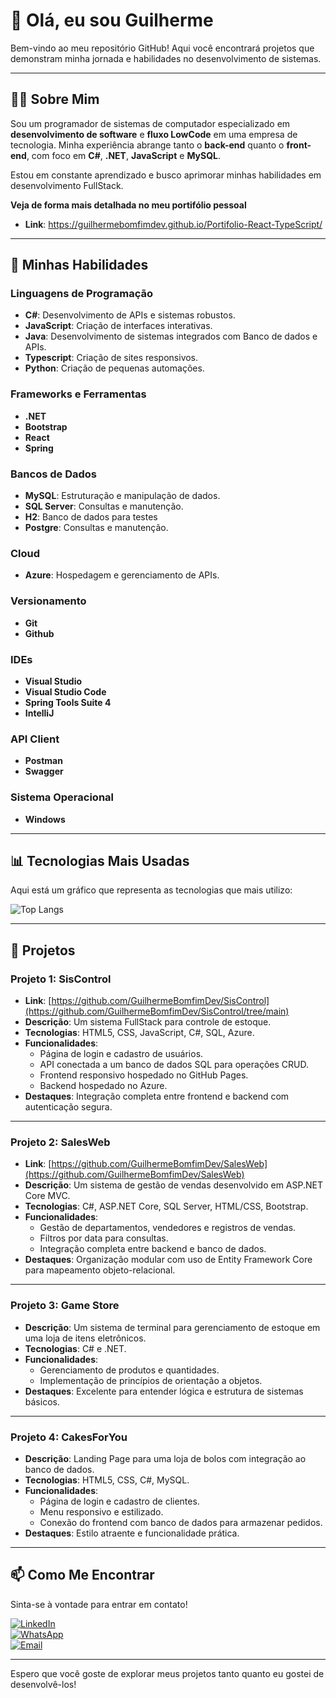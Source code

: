 # 👋 Olá, eu sou Guilherme  

Bem-vindo ao meu repositório GitHub! Aqui você encontrará projetos que demonstram minha jornada e habilidades no desenvolvimento de sistemas.  

---

## 🧑‍💻 Sobre Mim  

Sou um programador de sistemas de computador especializado em **desenvolvimento de software** e **fluxo LowCode** em uma empresa de tecnologia. Minha experiência abrange tanto o **back-end** quanto o **front-end**, com foco em **C#**, **.NET**, **JavaScript** e **MySQL**.  

Estou em constante aprendizado e busco aprimorar minhas habilidades em desenvolvimento FullStack.  

**Veja de forma mais detalhada no meu portifólio pessoal**
- **Link**: https://guilhermebomfimdev.github.io/Portifolio-React-TypeScript/

---

## 🚀 Minhas Habilidades  

### Linguagens de Programação  
- **C#**: Desenvolvimento de APIs e sistemas robustos.  
- **JavaScript**: Criação de interfaces interativas.
- **Java**: Desenvolvimento de sistemas integrados com Banco de dados e APIs.
- **Typescript**: Criação de sites responsivos.
- **Python**: Criação de pequenas automações.   

### Frameworks e Ferramentas  
- **.NET**
- **Bootstrap**
- **React**
- **Spring**

### Bancos de Dados  
- **MySQL**: Estruturação e manipulação de dados.  
- **SQL Server**: Consultas e manutenção.
- **H2**: Banco de dados para testes
- **Postgre**: Consultas e manutenção.  

### Cloud  
- **Azure**: Hospedagem e gerenciamento de APIs.

### Versionamento  
- **Git**
- **Github**

### IDEs
- **Visual Studio**
- **Visual Studio Code**
- **Spring Tools Suite 4**
- **IntelliJ**

### API Client
- **Postman**
- **Swagger**

### Sistema Operacional
- **Windows**

---

## 📊 Tecnologias Mais Usadas  

Aqui está um gráfico que representa as tecnologias que mais utilizo:  

![Top Langs](https://github-readme-stats.vercel.app/api/top-langs/?username=GuilhermeBomfimDev&size_weight=0.5&count_weight=0.5)

---

## 📝 Projetos  

### **Projeto 1: SisControl**  
- **Link**: [https://github.com/GuilhermeBomfimDev/SisControl](https://github.com/GuilhermeBomfimDev/SisControl/tree/main)
- **Descrição**: Um sistema FullStack para controle de estoque.  
- **Tecnologias**: HTML5, CSS, JavaScript, C#, SQL, Azure.  
- **Funcionalidades**:  
  - Página de login e cadastro de usuários.  
  - API conectada a um banco de dados SQL para operações CRUD.  
  - Frontend responsivo hospedado no GitHub Pages.  
  - Backend hospedado no Azure.  
- **Destaques**: Integração completa entre frontend e backend com autenticação segura.  

---

### **Projeto 2: SalesWeb**  
- **Link**: [https://github.com/GuilhermeBomfimDev/SalesWeb](https://github.com/GuilhermeBomfimDev/SalesWeb)
- **Descrição**: Um sistema de gestão de vendas desenvolvido em ASP.NET Core MVC.  
- **Tecnologias**: C#, ASP.NET Core, SQL Server, HTML/CSS, Bootstrap.  
- **Funcionalidades**:  
  - Gestão de departamentos, vendedores e registros de vendas.  
  - Filtros por data para consultas.  
  - Integração completa entre backend e banco de dados.  
- **Destaques**: Organização modular com uso de Entity Framework Core para mapeamento objeto-relacional.

---

### **Projeto 3: Game Store**  
- **Descrição**: Um sistema de terminal para gerenciamento de estoque em uma loja de itens eletrônicos.  
- **Tecnologias**: C# e .NET.  
- **Funcionalidades**:  
  - Gerenciamento de produtos e quantidades.  
  - Implementação de princípios de orientação a objetos.  
- **Destaques**: Excelente para entender lógica e estrutura de sistemas básicos.  

---

### **Projeto 4: CakesForYou**  
- **Descrição**: Landing Page para uma loja de bolos com integração ao banco de dados.  
- **Tecnologias**: HTML5, CSS, C#, MySQL.  
- **Funcionalidades**:  
  - Página de login e cadastro de clientes.  
  - Menu responsivo e estilizado.  
  - Conexão do frontend com banco de dados para armazenar pedidos.  
- **Destaques**: Estilo atraente e funcionalidade prática.  

---

## 📫 Como Me Encontrar  

Sinta-se à vontade para entrar em contato!  

[![LinkedIn](https://img.shields.io/badge/LinkedIn-0077B5?style=for-the-badge&logo=linkedin&logoColor=white)](https://www.linkedin.com/in/guilherme-bomfim-7a87aa295/)  
[![WhatsApp](https://img.shields.io/badge/WhatsApp-25D366?style=for-the-badge&logo=whatsapp&logoColor=white)](https://wa.me/5521998911029?text=Olá%2C%20)  
[![Email](https://img.shields.io/badge/Email-D14836?style=for-the-badge&logo=gmail&logoColor=white)](mailto:guilherme.bomfim98@hotmail.com)  

---

Espero que você goste de explorar meus projetos tanto quanto eu gostei de desenvolvê-los!  
